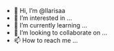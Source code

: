 - 👋 Hi, I’m @llarisaa
- 👀 I’m interested in ...
- 🌱 I’m currently learning ...
- 💞️ I’m looking to collaborate on ...
- 📫 How to reach me ...

<!---
llarisaa/llarisaa is a ✨ special ✨ repository because its `README.md` (this file) appears on your GitHub profile.
You can click the Preview link to take a look at your changes.
--->

